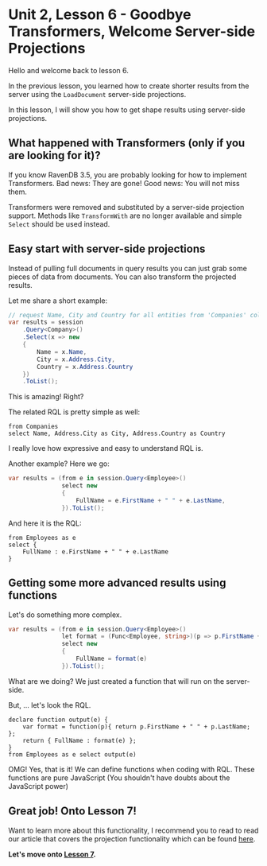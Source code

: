 # Unit 2, Lesson 6 - Goodbye Transformers, Welcome Server-side Projections

Hello and welcome back to lesson 6.

In the previous lesson, you learned how to create shorter results from the server
using the `LoadDocument` server-side projections.

In this lesson, I will show you how to get shape results using server-side projections.

## What happened with Transformers (only if you are looking for it)?
If you know RavenDB 3.5, you are probably looking for how to implement Transformers. 
Bad news: They are gone! Good news: You will not miss them.

Transformers were removed and substituted by a server-side projection support. Methods 
like `TransformWith` are no longer available and simple `Select` should be used instead. 

## Easy start with server-side projections

Instead of pulling full documents in query results you can just grab some pieces of data 
from documents. You can also transform the projected results. 

Let me share a short example:

```csharp
// request Name, City and Country for all entities from 'Companies' collection
var results = session
    .Query<Company>()
    .Select(x => new
    {
        Name = x.Name,
        City = x.Address.City,
        Country = x.Address.Country
    })
    .ToList();
```

This is amazing! Right?

The related RQL is pretty simple as well:

```
from Companies
select Name, Address.City as City, Address.Country as Country
```

I really love how expressive and easy to understand RQL is.

Another example? Here we go:

```csharp
var results = (from e in session.Query<Employee>()
               select new
               {
                   FullName = e.FirstName + " " + e.LastName,
               }).ToList();
```

And here it is the RQL:

```
from Employees as e
select {
    FullName : e.FirstName + " " + e.LastName
}
```

## Getting some more advanced results using functions

Let's do something more complex.

```csharp
var results = (from e in session.Query<Employee>()
               let format = (Func<Employee, string>)(p => p.FirstName + " " + p.LastName)
               select new
               {
                   FullName = format(e)
               }).ToList();
```

What are we doing? We just created a function that will run on the server-side. 

But, ... let's look the RQL.

```
declare function output(e) {
	var format = function(p){ return p.FirstName + " " + p.LastName; };
	return { FullName : format(e) };
}
from Employees as e select output(e)
```

OMG! Yes, that is it! We can define functions when coding with RQL. These
functions are pure JavaScript (You shouldn't have doubts about the JavaScript power)

## Great job! Onto Lesson 7!

Want to learn more about this functionality, I recommend you to read to read our article that covers 
the projection functionality which can be found [here]( https://ravendb.net/docs/article-page/4.0/csharp/indexes/querying/projections).

**Let's move onto [Lesson 7](../lesson7/README.md).**